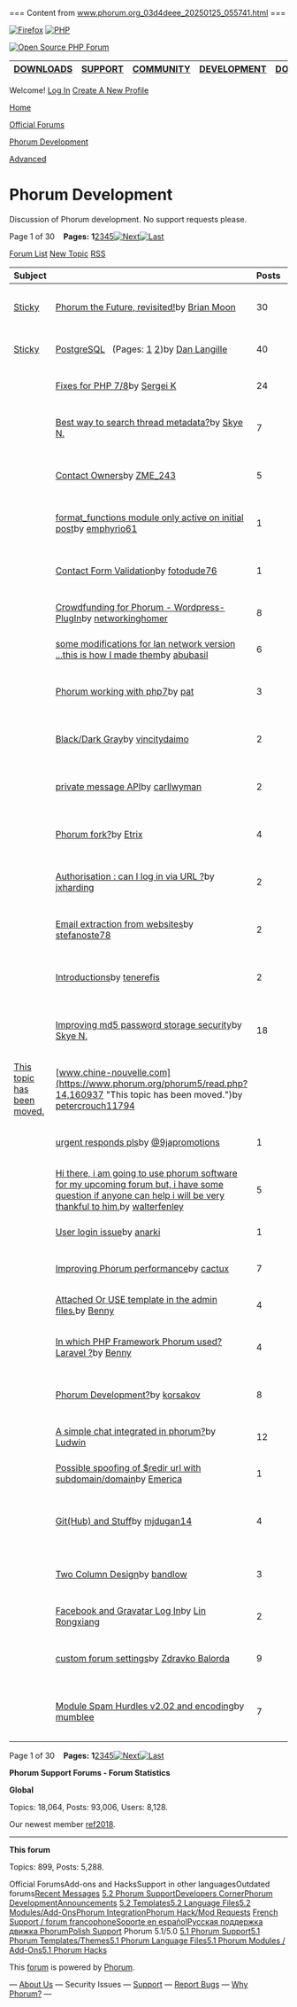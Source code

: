 === Content from www.phorum.org_03d4deee_20250125_055741.html ===

[![Firefox](/images/firefox_80x15.png)](http://www.spreadfirefox.com/?q=affiliates&id=17632&t=61)
[![PHP](/images/php_power.png)](http://www.php.net/)

[![Open Source PHP Forum](/images/logo.png)](/)

| [DOWNLOADS](/downloads.php) | [SUPPORT](/support.php) | [COMMUNITY](/phorum5/index.php) | [DEVELOPMENT](https://github.com/Phorum/Core) | [DOCS](/docs/html/) | [DEMO](/demo/) | [LINKS](/links.php) |
| --- | --- | --- | --- | --- | --- | --- |

Welcome!
[Log In](https://www.phorum.org/phorum5/login.php?14)
[Create A New Profile](https://www.phorum.org/phorum5/register.php?14)

[Home](https://www.phorum.org/phorum5/index.php)
>
[Official Forums](https://www.phorum.org/phorum5/index.php?23)
>
[Phorum Development](https://www.phorum.org/phorum5/list.php?14)

[Advanced](https://www.phorum.org/phorum5/search.php?14)

# Phorum Development

Discussion of Phorum development. No support requests please.

Page 1 of 30    **Pages:** **1**[2](https://www.phorum.org/phorum5/list.php?14,page=2)[3](https://www.phorum.org/phorum5/list.php?14,page=3)[4](https://www.phorum.org/phorum5/list.php?14,page=4)[5](https://www.phorum.org/phorum5/list.php?14,page=5)[![Next](https://www.phorum.org/phorum5/templates/phorum.org/images/control_next.png)](https://www.phorum.org/phorum5/list.php?14,page=2 "Next")[![Last](https://www.phorum.org/phorum5/templates/phorum.org/images/control_last.png)](https://www.phorum.org/phorum5/list.php?14,page=30 "Last")

[Forum List](https://www.phorum.org/phorum5/index.php)
[New Topic](https://www.phorum.org/phorum5/posting.php?14)
[RSS](https://www.phorum.org/phorum5/feed.php?14,replies=1,type=rss)

| Subject | | Posts | Last Post |
| --- | --- | --- | --- |
| [Sticky](https://www.phorum.org/phorum5/read.php?14,144313 "Sticky") | [Phorum the Future, revisited!](https://www.phorum.org/phorum5/read.php?14,144313 "Sticky")by [Brian Moon](https://www.phorum.org/phorum5/profile.php?14,2) | 30 | 06/19/2019 03:43PM[Last Post](https://www.phorum.org/phorum5/read.php?14,144313,162342#msg-162342) by [ToddUGA](https://www.phorum.org/phorum5/profile.php?14,11156) |
| [Sticky](https://www.phorum.org/phorum5/read.php?14,126510 "Sticky") | [PostgreSQL](https://www.phorum.org/phorum5/read.php?14,126510 "Sticky")   (Pages: [1](https://www.phorum.org/phorum5/read.php?14,126510,page=1) [2](https://www.phorum.org/phorum5/read.php?14,126510,page=2))by [Dan Langille](https://www.phorum.org/phorum5/profile.php?14,226) | 40 | 02/15/2010 06:10PM[Last Post](https://www.phorum.org/phorum5/read.php?14,126510,143178,page=2#msg-143178) by [Rick](https://www.phorum.org/phorum5/profile.php?14,308) |
|  | [Fixes for PHP 7/8](https://www.phorum.org/phorum5/read.php?14,162601)by [Sergei K](https://www.phorum.org/phorum5/profile.php?14,12998) | 24 | 05/17/2023 02:29AM[Last Post](https://www.phorum.org/phorum5/read.php?14,162601,162745#msg-162745) by [tellioub](https://www.phorum.org/phorum5/profile.php?14,13065) |
|  | [Best way to search thread metadata?](https://www.phorum.org/phorum5/read.php?14,155667)by [Skye N.](https://www.phorum.org/phorum5/profile.php?14,425) | 7 | 10/16/2021 05:45PM[Last Post](https://www.phorum.org/phorum5/read.php?14,155667,162621#msg-162621) by [Simon King](https://www.phorum.org/phorum5/profile.php?14,644) |
|  | [Contact Owners](https://www.phorum.org/phorum5/read.php?14,162348)by [ZME\_243](https://www.phorum.org/phorum5/profile.php?14,12702) | 5 | 05/29/2020 05:15PM[Last Post](https://www.phorum.org/phorum5/read.php?14,162348,162446#msg-162446) by [korsakov](https://www.phorum.org/phorum5/profile.php?14,5261) |
|  | [format\_functions module only active on initial post](https://www.phorum.org/phorum5/read.php?14,162317)by [emphyrio61](https://www.phorum.org/phorum5/profile.php?14,12674) | 1 | 05/14/2019 09:15AM[Last Post](https://www.phorum.org/phorum5/read.php?14,162317,162317#msg-162317) by [emphyrio61](https://www.phorum.org/phorum5/profile.php?14,12674) |
|  | [Contact Form Validation](https://www.phorum.org/phorum5/read.php?14,162298)by [fotodude76](https://www.phorum.org/phorum5/profile.php?14,12622) | 1 | 03/01/2019 10:27AM[Last Post](https://www.phorum.org/phorum5/read.php?14,162298,162298#msg-162298) by [fotodude76](https://www.phorum.org/phorum5/profile.php?14,12622) |
|  | [Crowdfunding for Phorum - Wordpress-PlugIn](https://www.phorum.org/phorum5/read.php?14,155745)by [networkinghomer](https://www.phorum.org/phorum5/profile.php?14,11071) | 8 | 01/29/2019 02:37PM[Last Post](https://www.phorum.org/phorum5/read.php?14,155745,162212#msg-162212) by [CBiLL](https://www.phorum.org/phorum5/profile.php?14,1557) |
|  | [some modifications for lan network version ...this is how I made them](https://www.phorum.org/phorum5/read.php?14,162175)by [abubasil](https://www.phorum.org/phorum5/profile.php?14,12533) | 6 | 01/03/2019 10:41PM[Last Post](https://www.phorum.org/phorum5/read.php?14,162175,162180#msg-162180) by [abubasil](https://www.phorum.org/phorum5/profile.php?14,12533) |
|  | [Phorum working with php7](https://www.phorum.org/phorum5/read.php?14,162101)by [pat](https://www.phorum.org/phorum5/profile.php?14,386) | 3 | 10/25/2018 10:57AM[Last Post](https://www.phorum.org/phorum5/read.php?14,162101,162145#msg-162145) by [Deep Vyas](https://www.phorum.org/phorum5/profile.php?14,12474) |
|  | [Black/Dark Gray](https://www.phorum.org/phorum5/read.php?14,162110)by [vincitydaimo](https://www.phorum.org/phorum5/profile.php?14,12437) | 2 | 10/25/2018 10:53AM[Last Post](https://www.phorum.org/phorum5/read.php?14,162110,162144#msg-162144) by [Deep Vyas](https://www.phorum.org/phorum5/profile.php?14,12474) |
|  | [private message API](https://www.phorum.org/phorum5/read.php?14,161978)by [carllwyman](https://www.phorum.org/phorum5/profile.php?14,12300) | 2 | 05/24/2018 08:24AM[Last Post](https://www.phorum.org/phorum5/read.php?14,161978,162017#msg-162017) by [Finnich Vessal](https://www.phorum.org/phorum5/profile.php?14,12321) |
|  | [Phorum fork?](https://www.phorum.org/phorum5/read.php?14,161763)by [Etrix](https://www.phorum.org/phorum5/profile.php?14,12107) | 4 | 09/29/2017 01:55PM[Last Post](https://www.phorum.org/phorum5/read.php?14,161763,161769#msg-161769) by [Thomas Seifert](https://www.phorum.org/phorum5/profile.php?14,13) |
|  | [Authorisation : can I log in via URL ?](https://www.phorum.org/phorum5/read.php?14,161759)by [jxharding](https://www.phorum.org/phorum5/profile.php?14,12100) | 2 | 09/19/2017 10:18PM[Last Post](https://www.phorum.org/phorum5/read.php?14,161759,161760#msg-161760) by [Scott Finegan](https://www.phorum.org/phorum5/profile.php?14,2342) |
|  | [Email extraction from websites](https://www.phorum.org/phorum5/read.php?14,161723)by [stefanoste78](https://www.phorum.org/phorum5/profile.php?14,12067) | 2 | 08/14/2017 06:49PM[Last Post](https://www.phorum.org/phorum5/read.php?14,161723,161724#msg-161724) by [tenerefis](https://www.phorum.org/phorum5/profile.php?14,12035) |
|  | [Introductions](https://www.phorum.org/phorum5/read.php?14,161707)by [tenerefis](https://www.phorum.org/phorum5/profile.php?14,12035) | 2 | 08/11/2017 10:42PM[Last Post](https://www.phorum.org/phorum5/read.php?14,161707,161722#msg-161722) by [tenerefis](https://www.phorum.org/phorum5/profile.php?14,12035) |
|  | [Improving md5 password storage security](https://www.phorum.org/phorum5/read.php?14,155691)by [Skye N.](https://www.phorum.org/phorum5/profile.php?14,425) | 18 | 03/24/2017 08:23AM[Last Post](https://www.phorum.org/phorum5/read.php?14,155691,161631#msg-161631) by [Oliver Riesen-Mallmann](https://www.phorum.org/phorum5/profile.php?14,2469) |
| [This topic has been moved.](https://www.phorum.org/phorum5/read.php?14,160937 "This topic has been moved.") | [www.chine-nouvelle.com](https://www.phorum.org/phorum5/read.php?14,160937 "This topic has been moved.")by [petercrouch11794](https://www.phorum.org/phorum5/profile.php?14,11772) |  | This topic has been moved. |
|  | [urgent responds pls](https://www.phorum.org/phorum5/read.php?14,160773)by [@9japromotions](https://www.phorum.org/phorum5/profile.php?14,11742) | 1 | 08/18/2016 06:58PM[Last Post](https://www.phorum.org/phorum5/read.php?14,160773,160773#msg-160773) by [@9japromotions](https://www.phorum.org/phorum5/profile.php?14,11742) |
|  | [Hi there, i am going to use phorum software for my upcoming forum but, i have some question if anyone can help i will be very thankful to him.](https://www.phorum.org/phorum5/read.php?14,158425)by [walterfenley](https://www.phorum.org/phorum5/profile.php?14,11653) | 5 | 06/21/2016 04:32AM[Last Post](https://www.phorum.org/phorum5/read.php?14,158425,158433#msg-158433) by [walterfenley](https://www.phorum.org/phorum5/profile.php?14,11653) |
|  | [User login issue](https://www.phorum.org/phorum5/read.php?14,158405)by [anarki](https://www.phorum.org/phorum5/profile.php?14,7976) | 1 | 05/30/2016 06:45AM[Last Post](https://www.phorum.org/phorum5/read.php?14,158405,158405#msg-158405) by [anarki](https://www.phorum.org/phorum5/profile.php?14,7976) |
|  | [Improving Phorum performance](https://www.phorum.org/phorum5/read.php?14,155662)by [cactux](https://www.phorum.org/phorum5/profile.php?14,2156) | 7 | 02/27/2015 02:27PM[Last Post](https://www.phorum.org/phorum5/read.php?14,155662,155685#msg-155685) by [Skye N.](https://www.phorum.org/phorum5/profile.php?14,425) |
|  | [Attached Or USE template in the admin files.](https://www.phorum.org/phorum5/read.php?14,155532)by [Benny](https://www.phorum.org/phorum5/profile.php?14,5255) | 4 | 11/20/2014 09:59AM[Last Post](https://www.phorum.org/phorum5/read.php?14,155532,155536#msg-155536) by [Benny](https://www.phorum.org/phorum5/profile.php?14,5255) |
|  | [In which PHP Framework Phorum used? Laravel ?](https://www.phorum.org/phorum5/read.php?14,155519)by [Benny](https://www.phorum.org/phorum5/profile.php?14,5255) | 4 | 11/16/2014 03:22AM[Last Post](https://www.phorum.org/phorum5/read.php?14,155519,155522#msg-155522) by [Thomas Seifert](https://www.phorum.org/phorum5/profile.php?14,13) |
|  | [Phorum Development?](https://www.phorum.org/phorum5/read.php?14,153656)by [korsakov](https://www.phorum.org/phorum5/profile.php?14,5261) | 8 | 09/24/2014 06:22PM[Last Post](https://www.phorum.org/phorum5/read.php?14,153656,155432#msg-155432) by [Terradon](https://www.phorum.org/phorum5/profile.php?14,6668) |
|  | [A simple chat integrated in phorum?](https://www.phorum.org/phorum5/read.php?14,115590)by [Ludwin](https://www.phorum.org/phorum5/profile.php?14,1871) | 12 | 05/02/2014 07:57PM[Last Post](https://www.phorum.org/phorum5/read.php?14,115590,155033#msg-155033) by [autoven](https://www.phorum.org/phorum5/profile.php?14,8902) |
|  | [Possible spoofing of $redir url with subdomain/domain](https://www.phorum.org/phorum5/read.php?14,154961)by [Emerica](https://www.phorum.org/phorum5/profile.php?14,10350) | 1 | 03/04/2014 07:22PM[Last Post](https://www.phorum.org/phorum5/read.php?14,154961,154961#msg-154961) by [Emerica](https://www.phorum.org/phorum5/profile.php?14,10350) |
|  | [Git(Hub) and Stuff](https://www.phorum.org/phorum5/read.php?14,154456)by [mjdugan14](https://www.phorum.org/phorum5/profile.php?14,9954) | 4 | 10/16/2013 03:41AM[Last Post](https://www.phorum.org/phorum5/read.php?14,154456,154461#msg-154461) by [Oliver Riesen-Mallmann](https://www.phorum.org/phorum5/profile.php?14,2469) |
|  | [Two Column Design](https://www.phorum.org/phorum5/read.php?14,154324)by [bandlow](https://www.phorum.org/phorum5/profile.php?14,5181) | 3 | 09/25/2013 06:21AM[Last Post](https://www.phorum.org/phorum5/read.php?14,154324,154339#msg-154339) by [bandlow](https://www.phorum.org/phorum5/profile.php?14,5181) |
|  | [Facebook and Gravatar Log In](https://www.phorum.org/phorum5/read.php?14,153010)by [Lin Rongxiang](https://www.phorum.org/phorum5/profile.php?14,9178) | 2 | 08/15/2013 07:34PM[Last Post](https://www.phorum.org/phorum5/read.php?14,153010,154007#msg-154007) by [sif4ever](https://www.phorum.org/phorum5/profile.php?14,1749) |
|  | [custom forum settings](https://www.phorum.org/phorum5/read.php?14,148571)by [Zdravko Balorda](https://www.phorum.org/phorum5/profile.php?14,6002) | 9 | 08/01/2013 04:21AM[Last Post](https://www.phorum.org/phorum5/read.php?14,148571,153927#msg-153927) by [Thomas Seifert](https://www.phorum.org/phorum5/profile.php?14,13) |
|  | [Module Spam Hurdles v2.02 and encoding](https://www.phorum.org/phorum5/read.php?14,146940)by [mumblee](https://www.phorum.org/phorum5/profile.php?14,7336) | 7 | 06/13/2013 08:50AM[Last Post](https://www.phorum.org/phorum5/read.php?14,146940,153717#msg-153717) by [Oliver Riesen-Mallmann](https://www.phorum.org/phorum5/profile.php?14,2469) |

Page 1 of 30    **Pages:** **1**[2](https://www.phorum.org/phorum5/list.php?14,page=2)[3](https://www.phorum.org/phorum5/list.php?14,page=3)[4](https://www.phorum.org/phorum5/list.php?14,page=4)[5](https://www.phorum.org/phorum5/list.php?14,page=5)[![Next](https://www.phorum.org/phorum5/templates/phorum.org/images/control_next.png)](https://www.phorum.org/phorum5/list.php?14,page=2 "Next")[![Last](https://www.phorum.org/phorum5/templates/phorum.org/images/control_last.png)](https://www.phorum.org/phorum5/list.php?14,page=30 "Last")

**Phorum Support Forums - Forum Statistics**

**Global**

Topics: 18,064, Posts: 93,006, Users: 8,128.

Our newest member [ref2018](https://www.phorum.org/phorum5/profile.php?14,13157).

---

**This forum**

Topics: 899, Posts: 5,288.

Official ForumsAdd-ons and HacksSupport in other languagesOutdated forums[Recent Messages](https://www.phorum.org/phorum5/addon.php?14,module=recent_messages)
[5.2 Phorum Support](https://www.phorum.org/phorum5/list.php?61)[Developers Corner](https://www.phorum.org/phorum5/list.php?70)[Phorum Development](https://www.phorum.org/phorum5/list.php?14)[Announcements](https://www.phorum.org/phorum5/list.php?64)
[5.2 Templates](https://www.phorum.org/phorum5/list.php?63)[5.2 Language Files](https://www.phorum.org/phorum5/list.php?65)[5.2 Modules/Add-Ons](https://www.phorum.org/phorum5/list.php?62)[Phorum Integration](https://www.phorum.org/phorum5/list.php?28)[Phorum Hack/Mod Requests](https://www.phorum.org/phorum5/list.php?20)
[French Support / forum francophone](https://www.phorum.org/phorum5/list.php?19)[Soporte en español](https://www.phorum.org/phorum5/list.php?69)[Русская поддержка движка Phorum](https://www.phorum.org/phorum5/list.php?66)[Polish Support](https://www.phorum.org/phorum5/list.php?58)
Phorum 5.1/5.0
[5.1 Phorum Support](https://www.phorum.org/phorum5/list.php?12)[5.1 Phorum Templates/Themes](https://www.phorum.org/phorum5/list.php?21)[5.1 Phorum Language Files](https://www.phorum.org/phorum5/list.php?17)[5.1 Phorum Modules / Add-Ons](https://www.phorum.org/phorum5/list.php?16)[5.1 Phorum Hacks](https://www.phorum.org/phorum5/list.php?18)

This [forum](http://www.phorum.org/)
is powered by [Phorum](http://www.phorum.org/).

— [About Us](/about.php) — Security Issues — [Support](/phorum5/) — [Report Bugs](https://github.com/Phorum/Core/issues?sort=created&direction=desc&state=open&page=1) — [Why Phorum?](/free-php-message-board-phorum.php) —


